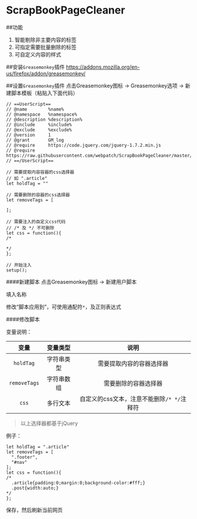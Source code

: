 # ScrapBookPageCleaner

##功能

1. 智能剔除非主要内容的标签
2. 可指定需要批量删除的标签
3. 可自定义内容的样式

##安装`Greasemonkey`插件
https://addons.mozilla.org/en-us/firefox/addon/greasemonkey/

##设置`Greasemonkey`插件
点击Greasemonkey图标 -> Greasemonkey选项 -> 新建脚本模板（粘贴入下面代码）
```
// ==UserScript==
// @name        %name%
// @namespace   %namespace%
// @description %description%
// @include     %include%
// @exclude     %exclude%
// @version     1
// @grant       GM_log
// @require     https://code.jquery.com/jquery-1.7.2.min.js
// @require     https://raw.githubusercontent.com/webpatch/ScrapBookPageCleaner/master/comm.js
// ==/UserScript==

// 需要提取内容容器的css选择器
// 如 ".article"
let holdTag = ""

// 需要删除的容器的css选择器
let removeTags = [
  
];

// 需要注入的自定义css代码
// /* 及 */ 不可删除
let css = function(){  
/* 
  
*/
};

// 开始注入
setup();
```
####新建脚本
点击Greasemonkey图标 -> 新建用户脚本

填入名称

修改“脚本应用到”，可使用通配符`*`，及正则表达式

####修改脚本

变量说明：

|变量|变量类型|说明|
|:-:|:-:|:-:|
|`holdTag`|字符串类型|需要提取内容的容器选择器|
|`removeTags`|字符串数组|需要删除的容器选择器|
|`css`|多行文本|自定义的css文本，注意不能删除`/* */`注释符|

> 以上选择器都基于jQuery

例子：
```
let holdTag = ".article"
let removeTags = [
  ".footer",
  "#nav"
];
let css = function(){  
/* 
  .article{padding:0;margin:0;background-color:#fff;}
  .post{width:auto;}
*/
};
```
保存，然后刷新当前网页
